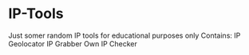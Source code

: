 # IP-Tools
Just somer random IP tools for educational purposes only
Contains:
IP Geolocator
IP Grabber
Own IP Checker
